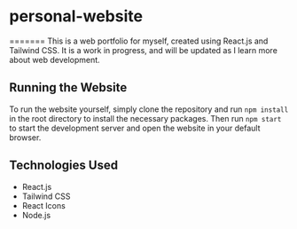 # personal-website

=======
This is a web portfolio for myself, created using React.js and Tailwind CSS. It is a work in progress, and will be updated as I learn more about web development.

## Running the Website

To run the website yourself, simply clone the repository and run `npm install` in the root directory to install the necessary packages. Then run `npm start` to start the development server and open the website in your default browser.

## Technologies Used

- React.js
- Tailwind CSS
- React Icons
- Node.js
